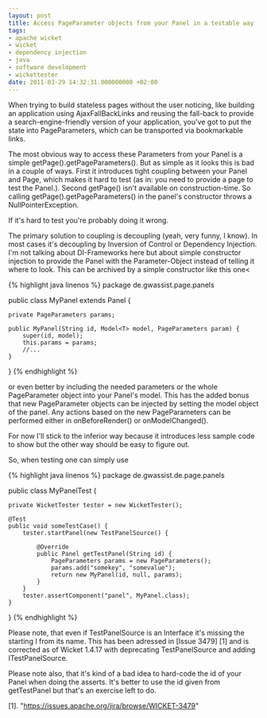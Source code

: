 ```yaml
---
layout: post
title: Access PageParameter objects from your Panel in a testable way
tags:
- apache wicket
- wicket
- dependency injection
- java
- software development
- wickettester
date: 2011-03-29 14:32:31.000000000 +02:00
---
```

When trying to build stateless pages without the user noticing, like building an application using AjaxFallBackLinks and reusing the fall-back to provide a search-engine-friendly version of your application, you've got to put the state into PageParameters, which can be transported via bookmarkable links.


The most obvious way to access these Parameters from your Panel is a simple getPage().getPageParameters(). But as simple as it looks this is bad in a couple of ways. First it introduces tight coupling between your Panel and Page, which makes it hard to test (as in: you need to provide a page to test the Panel.). Second getPage() isn't available on construction-time. So calling getPage().getPageParameters() in the panel's constructor throws a NullPointerException.

If it's hard to test you're probably doing it wrong.

The primary solution to coupling is decoupling (yeah, very funny, I know). In most cases it's decoupling by Inversion of Control or Dependency Injection. I'm not talking about DI-Frameworks here but about simple constructor injection to provide the Panel with the Parameter-Object instead of telling it where to look. This can be archived by a simple constructor like this one<

{% highlight java linenos %} 
package de.gwassist.page.panels

public class MyPanel extends Panel {    

    private PageParameters params;

    public MyPanel(String id, Model<T> model, PageParameters param) {
        super(id, model);
        this.params = params;
        //...
    }
}
{% endhighlight %} 

or even better by including the needed parameters or the whole PageParameter object into your Panel's model. This has the added bonus that new PageParameter objects can be injected by setting the model object of the panel. Any actions based on the new PageParameters can be performed either in onBeforeRender() or onModelChanged().

For now I'll stick to the inferior way because it introduces less sample code to show but the other way should be easy to figure out.

So, when testing one can simply use

{% highlight java linenos %} 
package de.gwassist.de.page.panels
 
public class MyPanelTest {

    private WicketTester tester = new WicketTester();

    @Test
    public void someTestCase() {
        tester.startPanel(new TestPanelSource() {

            @Override
            public Panel getTestPanel(String id) {
                PageParameters params = new PageParameters();
                params.add("somekey", "somevalue");
                return new MyPanel(id, null, params);
            }
        }
        tester.assertComponent("panel", MyPanel.class);
    }
}
{% endhighlight %} 

Please note, that even if TestPanelSource is an Interface it's missing the starting I from its name. This has been adressed in [Issue 3479] [1] and is corrected as of Wicket 1.4.17 with deprecating TestPanelSource and adding ITestPanelSource.

Please note also, that it's kind of a bad idea to hard-code the id of your Panel when doing the asserts. It's better to use the id given from getTestPanel but that's an exercise left to do.

[1]. "https://issues.apache.org/jira/browse/WICKET-3479"